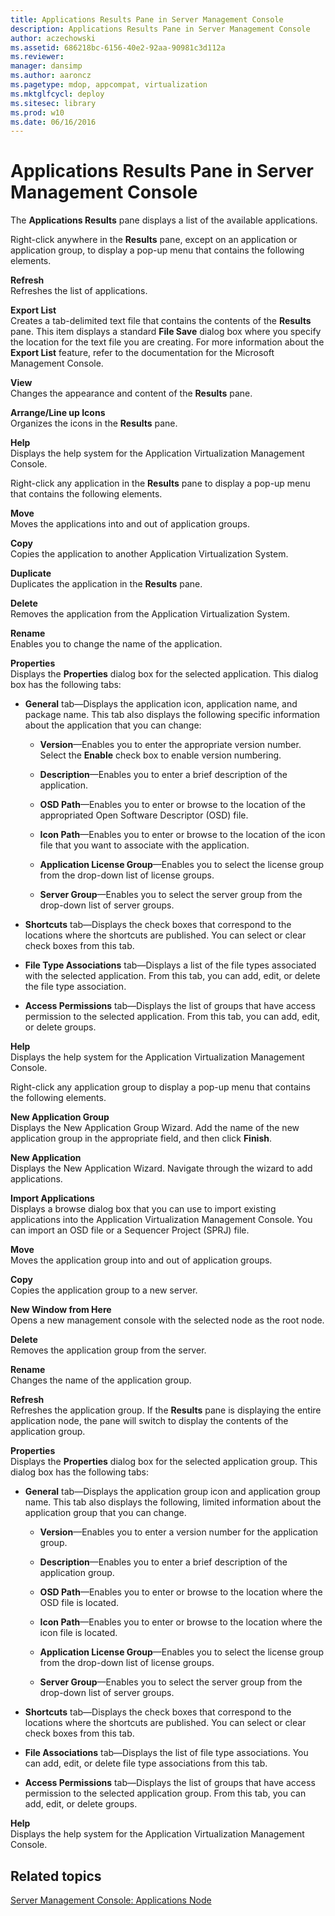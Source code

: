```yaml
---
title: Applications Results Pane in Server Management Console
description: Applications Results Pane in Server Management Console
author: aczechowski
ms.assetid: 686218bc-6156-40e2-92aa-90981c3d112a
ms.reviewer: 
manager: dansimp
ms.author: aaroncz
ms.pagetype: mdop, appcompat, virtualization
ms.mktglfcycl: deploy
ms.sitesec: library
ms.prod: w10
ms.date: 06/16/2016
---
```



# Applications Results Pane in Server Management Console


The **Applications Results** pane displays a list of the available applications.

Right-click anywhere in the **Results** pane, except on an application or application group, to display a pop-up menu that contains the following elements.

<a href="" id="refresh"></a>**Refresh**  
Refreshes the list of applications.

<a href="" id="export-list"></a>**Export List**  
Creates a tab-delimited text file that contains the contents of the **Results** pane. This item displays a standard **File Save** dialog box where you specify the location for the text file you are creating. For more information about the **Export List** feature, refer to the documentation for the Microsoft Management Console.

<a href="" id="view"></a>**View**  
Changes the appearance and content of the **Results** pane.

<a href="" id="arrange-line-up-icons"></a>**Arrange/Line up Icons**  
Organizes the icons in the **Results** pane.

<a href="" id="help"></a>**Help**  
Displays the help system for the Application Virtualization Management Console.

Right-click any application in the **Results** pane to display a pop-up menu that contains the following elements.

<a href="" id="move"></a>**Move**  
Moves the applications into and out of application groups.

<a href="" id="copy"></a>**Copy**  
Copies the application to another Application Virtualization System.

<a href="" id="duplicate"></a>**Duplicate**  
Duplicates the application in the **Results** pane.

<a href="" id="delete"></a>**Delete**  
Removes the application from the Application Virtualization System.

<a href="" id="rename"></a>**Rename**  
Enables you to change the name of the application.

<a href="" id="properties"></a>**Properties**  
Displays the **Properties** dialog box for the selected application. This dialog box has the following tabs:

-   **General** tab—Displays the application icon, application name, and package name. This tab also displays the following specific information about the application that you can change:

    -   **Version**—Enables you to enter the appropriate version number. Select the **Enable** check box to enable version numbering.

    -   **Description**—Enables you to enter a brief description of the application.

    -   **OSD Path**—Enables you to enter or browse to the location of the appropriated Open Software Descriptor (OSD) file.

    -   **Icon Path**—Enables you to enter or browse to the location of the icon file that you want to associate with the application.

    -   **Application License Group**—Enables you to select the license group from the drop-down list of license groups.

    -   **Server Group**—Enables you to select the server group from the drop-down list of server groups.

-   **Shortcuts** tab—Displays the check boxes that correspond to the locations where the shortcuts are published. You can select or clear check boxes from this tab.

-   **File Type Associations** tab—Displays a list of the file types associated with the selected application. From this tab, you can add, edit, or delete the file type association.

-   **Access Permissions** tab—Displays the list of groups that have access permission to the selected application. From this tab, you can add, edit, or delete groups.

<a href="" id="help"></a>**Help**  
Displays the help system for the Application Virtualization Management Console.

Right-click any application group to display a pop-up menu that contains the following elements.

<a href="" id="new-application-group"></a>**New Application Group**  
Displays the New Application Group Wizard. Add the name of the new application group in the appropriate field, and then click **Finish**.

<a href="" id="new-application"></a>**New Application**  
Displays the New Application Wizard. Navigate through the wizard to add applications.

<a href="" id="import-applications"></a>**Import Applications**  
Displays a browse dialog box that you can use to import existing applications into the Application Virtualization Management Console. You can import an OSD file or a Sequencer Project (SPRJ) file.

<a href="" id="move"></a>**Move**  
Moves the application group into and out of application groups.

<a href="" id="copy"></a>**Copy**  
Copies the application group to a new server.

<a href="" id="new-window-from-here"></a>**New Window from Here**  
Opens a new management console with the selected node as the root node.

<a href="" id="delete"></a>**Delete**  
Removes the application group from the server.

<a href="" id="rename"></a>**Rename**  
Changes the name of the application group.

<a href="" id="refresh"></a>**Refresh**  
Refreshes the application group. If the **Results** pane is displaying the entire application node, the pane will switch to display the contents of the application group.

<a href="" id="properties"></a>**Properties**  
Displays the **Properties** dialog box for the selected application group. This dialog box has the following tabs:

-   **General** tab—Displays the application group icon and application group name. This tab also displays the following, limited information about the application group that you can change.

    -   **Version**—Enables you to enter a version number for the application group.

    -   **Description**—Enables you to enter a brief description of the application group.

    -   **OSD Path**—Enables you to enter or browse to the location where the OSD file is located.

    -   **Icon Path**—Enables you to enter or browse to the location where the icon file is located.

    -   **Application License Group**—Enables you to select the license group from the drop-down list of license groups.

    -   **Server Group**—Enables you to select the server group from the drop-down list of server groups.

-   **Shortcuts** tab—Displays the check boxes that correspond to the locations where the shortcuts are published. You can select or clear check boxes from this tab.

-   **File Associations** tab—Displays the list of file type associations. You can add, edit, or delete file type associations from this tab.

-   **Access Permissions** tab—Displays the list of groups that have access permission to the selected application group. From this tab, you can add, edit, or delete groups.

<a href="" id="help"></a>**Help**  
Displays the help system for the Application Virtualization Management Console.

## Related topics


[Server Management Console: Applications Node](server-management-console-applications-node.md)

 

 





